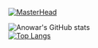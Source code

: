 [![MasterHead](https://i.ibb.co/FxtCB0R/banner.png)](https://github.com/anowarzz)



![Anowar's GitHub stats](https://github-readme-stats.vercel.app/api?username=anowarzz&show_icons=true&theme=radical)
<br/>
[![Top Langs](https://github-readme-stats.vercel.app/api/top-langs/?username=anowarzz&show_icons=true&theme=radical&&langs_count=8layout=compact)](https://github.com/anowarzz/github-readme-stats)
